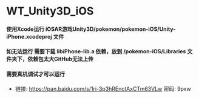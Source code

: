 # WT_Unity3D_iOS
#### 使用Xcode运行 iOSAR游戏Unity3D/pokemon/pokemon-iOS/Unity-iPhone.xcodeproj 文件
#### 如无法运行 需要下载 libiPhone-lib.a 依赖，放到 /pokemon-iOS/Libraries 文件夹下，依赖包太大GitHub无法上传
#### 需要真机调试才可以运行 
* 链接: https://pan.baidu.com/s/1ri-3p3hREnctAxCTm63VLw 密码: 9pxw
